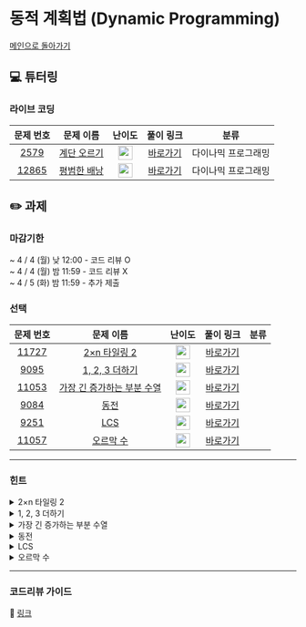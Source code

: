 # 동적 계획법 (Dynamic Programming)

[메인으로 돌아가기](https://github.com/Altu-Bitu-2/Notice)

## 💻 튜터링

### 라이브 코딩

|문제 번호|문제 이름|난이도|풀이 링크|분류|
| :-----: | :-----: | :-----: | :-----: | :-----: |
|<a href="https://www.acmicpc.net/problem/2579" target="_blank">2579</a>|<a href="https://www.acmicpc.net/problem/2579" target="_blank">계단 오르기</a>|<img height="25px" width="25px" src="https://static.solved.ac/tier_small/8.svg"/>|[바로가기]()|다이나믹 프로그래밍|
|<a href="https://www.acmicpc.net/problem/12865" target="_blank">12865</a>|<a href="https://www.acmicpc.net/problem/12865" target="_blank">평범한 배낭</a>|<img height="25px" width="25px" src="https://static.solved.ac/tier_small/11.svg"/>|[바로가기]()|다이나믹 프로그래밍|


## ✏️ 과제
### 마감기한
~ 4 / 4 (월) 낮 12:00 - 코드 리뷰 O </br>
~ 4 / 4 (월) 밤 11:59 - 코드 리뷰 X </br>
~ 4 / 5 (화) 밤 11:59 - 추가 제출 </br>


### 선택

|문제 번호|문제 이름|난이도|풀이 링크|분류|
| :-----: | :-----: | :-----: | :-----: | :-----: |
|<a href="https://www.acmicpc.net/problem/11727" target="_blank">11727</a>|<a href="https://www.acmicpc.net/problem/11727" target="_blank">2×n 타일링 2</a>|<img height="25px" width="25px" src="https://static.solved.ac/tier_small/8.svg"/>|[바로가기]()||
|<a href="https://www.acmicpc.net/problem/9095" target="_blank">9095</a>|<a href="https://www.acmicpc.net/problem/9095" target="_blank">1, 2, 3 더하기</a>|<img height="25px" width="25px" src="https://static.solved.ac/tier_small/8.svg"/>|[바로가기]()||
|<a href="https://www.acmicpc.net/problem/11053" target="_blank">11053</a>|<a href="https://www.acmicpc.net/problem/11053" target="_blank">가장 긴 증가하는 부분 수열</a>|<img height="25px" width="25px" src="https://static.solved.ac/tier_small/9.svg"/>|[바로가기]()||
|<a href="https://www.acmicpc.net/problem/9084" target="_blank">9084</a>|<a href="https://www.acmicpc.net/problem/9084" target="_blank">동전</a>|<img height="25px" width="25px" src="https://static.solved.ac/tier_small/11.svg"/>|[바로가기]()||
|<a href="https://www.acmicpc.net/problem/9251" target="_blank">9251</a>|<a href="https://www.acmicpc.net/problem/9251" target="_blank">LCS</a>|<img height="25px" width="25px" src="https://static.solved.ac/tier_small/11.svg"/>|[바로가기]()||
|<a href="https://www.acmicpc.net/problem/11057" target="_blank">11057</a>|<a href="https://www.acmicpc.net/problem/11057" target="_blank">오르막 수</a>|<img height="25px" width="25px" src="https://static.solved.ac/tier_small/10.svg"/>|[바로가기]()||


---

### 힌트

<details>
<summary>2×n 타일링 2</summary>
<div markdown="1">
&nbsp;&nbsp;&nbsp;&nbsp;각 너비마다 배치할 수 있는 경우의 수를 저장해 볼까요? 그 전의 타일에서 특정 타일을 이어 붙인다 생각하면 좋을 것 같아요. 이때, 중복으로 경우를 세지 않도록 주의해야겠어요!
</div>
</details>

<details>
<summary>1, 2, 3 더하기</summary>
<div markdown="1">
&nbsp;&nbsp;&nbsp;&nbsp;수를 1, 2, 3의 합으로 나타낸 다는 건, 이미 1, 2, 3의 합으로 이루어진 수에서 각각 1과 2와 3을 더해서 나타낸다고 생각해도 좋겠어요!
</div>
</details>

<details>
<summary>가장 긴 증가하는 부분 수열</summary>
<div markdown="1">
&nbsp;&nbsp;&nbsp;&nbsp;각 수마다 가장 긴 증가하는 부분수열을 저장하며 풀면 될 것 같아요. 어렵다면 깃허브에 올라간 강의자료 피피티를 참고해볼까요! 정확히 같은 문제가 소개되어 있어요.
</div>
</details>

<details>
<summary>동전</summary>
<div markdown="1">
&nbsp;&nbsp;&nbsp;&nbsp;일단 동전의 종류가 주어지는 것이니, 사용 개수에는 제한이 없네요! 동전을 만들 수 없는 경우도 생긴다는 걸 주의해야겠어요.
</div>
</details>

<details>
<summary>LCS</summary>
<div markdown="1">
&nbsp;&nbsp;&nbsp;&nbsp; LCS에 대한 설명은 강의자료 피피티를 참고해볼까요! 표를 먼저 채우고, 구현하면 좋을 것 같아요.
</div>
</details>

<details>
<summary>오르막 수</summary>
<div markdown="1">
&nbsp;&nbsp;&nbsp;&nbsp;오르막 수의 일의 자리에 집중해 볼까요. 길이가 N인 오르막 수를 한 번에 만드는 것이 아니라 그 전의 연산을 저장하며 사용해보면 어떨까요?
</div>
</details>

---

### 코드리뷰 가이드

🔗 [링크]()
